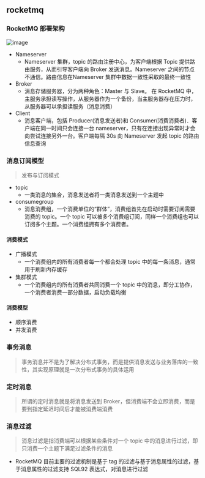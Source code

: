 ## rocketmq
### RocketMQ  部署架构
![image](https://user-images.githubusercontent.com/13389058/110308182-c8c8e680-803a-11eb-8493-0b367a507c88.png)
* Nameserver
  *  Nameserver 集群，topic 的路由注册中心，为客户端根据 Topic 提供路由服务，从而引导客户端向 Broker 发送消息。Nameserver 之间的节点不通信。路由信息在Nameserver 集群中数据一致性采取的最终一致性
* Broker
  * 消息存储服务器，分为两种角色：Master 与 Slave。 在 RocketMQ 中，主服务承担读写操作，从服务器作为一个备份，当主服务器存在压力时，从服务器可以承担读服务（消息消费）
* Client
  * 消息客户端，包括 Producer(消息发送者)和 Consumer(消费消费者)．客户端在同一时间只会连接一台 nameserver，只有在连接出现异常时才会向尝试连接另外一台。客户端每隔 30s 向 Nameserver 发起 topic 的路由信息查询

### 消息订阅模型
> 发布与订阅模式
* topic
  * 一类消息的集合，消息发送者将一类消息发送到一个主题中
* consumegroup
  * 消息消费组，一个消费单位的“群体”，消费组首先在启动时需要订阅需要消费的 topic。一个 topic 可以被多个消费组订阅，同样一个消费组也可以订阅多个主题。一个消费组拥有多个消费者。
#### 消费模式
* 广播模式
  * 一个消费组内的所有消费者每一个都会处理 topic 中的每一条消息，通常用于刷新内存缓存
* 集群模式
  * 一个消费组内的所有消费者共同消费一个 topic 中的消息，即分工协作，一个消费者消费一部分数据，启动负载均衡
####  消费模型
* 顺序消费
* 并发消费

### 事务消息
> 事务消息并不是为了解决分布式事务，而是提供消息发送与业务落库的一致性，其实现原理就是一次分布式事务的具体运用

### 定时消息
> 所谓的定时消息就是将消息发送到 Broker，但消费端不会立即消费，而是要到指定延迟时间后才能被消费端消费

### 消息过滤
> 消息过滤是指消费端可以根据某些条件对一个 topic 中的消息进行过滤，即只消费一个主题下满足过滤条件的消息
* RocketMQ 目前主要的过滤机制是基于 tag 的过滤与基于消息属性的过滤，基于消息属性的过滤支持 SQL92 表达式，对消息进行过滤
